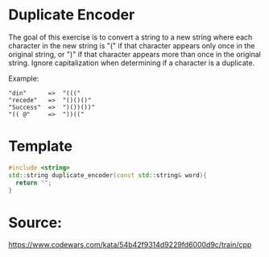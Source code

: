 # Duplicate Encoder

The goal of this exercise is to convert a string to a new string where each character in the new string is "(" if that character appears only once in the original string, or ")" if that character appears more than once in the original string. Ignore capitalization when determining if a character is a duplicate.

Example:
```
"din"      =>  "((("
"recede"   =>  "()()()"
"Success"  =>  ")())())"
"(( @"     =>  "))((" 
```

# Template
```C++
#include <string>
std::string duplicate_encoder(const std::string& word){
  return "";
}
```

# Source:
https://www.codewars.com/kata/54b42f9314d9229fd6000d9c/train/cpp